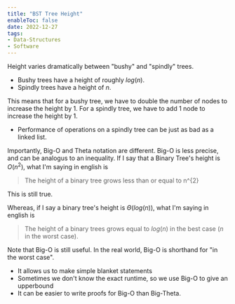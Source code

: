 ```yaml
---
title: "BST Tree Height"
enableToc: false
date: 2022-12-27
tags:
- Data-Structures
- Software
---
```


Height varies dramatically between "bushy" and "spindly" trees.

- Bushy trees have a height of roughly $log(n)$.
- Spindly trees have a height of $n$.

This means that for a bushy tree, we have to double the number of nodes to increase the height by 1. For a spindly tree, we have to add 1 node to increase the height by 1. 
- Performance of operations on a spindly tree can be just as bad as a linked list.

Importantly, Big-O and Theta notation are different. Big-O is less precise, and can be analogus to an inequality. If I say that a Binary Tree's height is $O(n^{2})$, what I'm saying in english is

> The height of a binary tree grows less than or equal to n^{2}

This is still true.

Whereas, if I say a binary tree's height is $\Theta(log(n))$, what I'm saying in english is

> The height of a binary trees grows equal to $log(n)$ in the best case ($n$ in the worst case).

Note that Big-O is still useful. In the real world, Big-O is shorthand for "in the worst case". 
- It allows us to make simple blanket statements
- Sometimes we don't know the exact runtime, so we use Big-O to give an upperbound
- It can be easier to write proofs for Big-O than Big-Theta.




